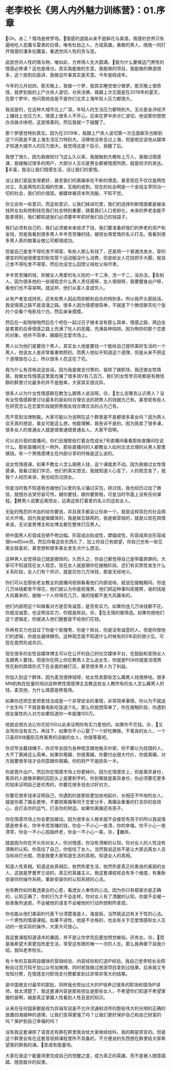 # 老李校长《男人内外魅力训练营》：01.序章

🎼Oh。あこ？情场是修罗场。🎼情感的道路从来不是鲜花与美酒，情感的世界只有遍地吃人恶魔与雷类的白骨。唯有杜劫之人，方成英雄。勇敢的男人，随我一同打开情感的潘多拉魔盒，看透世间人性的贪与恶。

品尝世间人性的情与物，唯如此，方修得人生大圆满。🎼我为什么要做这门男性的情感必修课？这也是缘分。其实我能做的生意，我能做的项目，我能做的赛道很多，这个放到后面讲，我做这件事其实是天意。今年是假成年。

今年的元月初四，那天晚上，我做一个梦，我其实睡觉很少做梦。那天晚上很奇怪，我梦到我的上尸仓央人波切，仓央活佛，我跟上次见面是在2019年的夏天，在那个梦中，他问我他说是不是你们北京上海年轻人压力都很大。

我说是的，在这种大城市北上广深，年轻人的生活压力都特别大。无论是金济经济上赚钱上也压力大，情感上很多人不开心。后来在梦中央仓仁波切，他说那你想想办法做点啥吧，这是情善的。然后我就一下就醒了。

那个梦感觉特别真实。因为在2019年，我跟上尸央人波切第一次见面聊天也聊到这个问我是不是上海生活压力特别大。活佛他没有去过上海，但是呢应该他从媒体才知道大城市人的压力很大，我觉得这是个启示，我醒了后。

我想了很久，因为我做知付飞这么久以来，我接触到大概有上万人，我做过情感课，我接触过很多的用户，大部分人无论是男女都被情感所困，就是经济的发达。🎼丰富，我没让我们情感生活，没让我们的爱情。

没让我们家庭变得更好，甚至我们的离婚率在不断的增高，甚至现在不仅仅是两性对立，先是两性的互相的伤害，互相的收割。现在的社会啊是一个金钱主宰同治一切的社会，我们的价值观，被媒体被资本所洗脑，不知不觉。

你又会有一些意识。而这些意识，让我们掉进坑里，我们的选择判断情感都是被金钱所左右和控制钱在我们社会特别重要，随着我们人口老龄化，未来的养老金能不能拿得到，我们都知道我们必须要牢牢抓好我们自己的钱袋子。

我们必须有自己的，我们必须被未来经济下钱，我们要准备好我们的养老的资产和金钱，但是我看到很多男人辛辛苦苦赚的钱，被捞女用爱情的名义打击。我看到很多男人真的做事业做公司都很成功。

但是自己是舍不得吃舍不得穿。有些人那么有钱了，还是用一个普通洗发水，穿的便宜的阿迪很便宜的耐克穿个运动服没什么消费，但是给女人花钱把手大脚，就自己舍不得吃舍不得穿，然后也没怎么回馈父母给父母尽孝。

辛辛苦苦赚的钱，却被女人用爱的名义抢的一干二净，洗一干二，没办法。🎼告别人，因为很多他的一些错观念什么男人责任感呀，女人很弱呀，我要健身出户呀，看他们也不容易啊。就这样，他们从富人变成穷人。

从有产者变成持贫。还有些男人因此而抑郁和自杀的特别多。所以我开头那段话，我说情感之路不是浪漫之路。很多人因为情感很简单，不就是下个微信聊天吃个饭约个会看个电影找个白，然后亲亲摸摸。

然后在一起啪啪啪然后在个吧在一起过日子根本没有那么简单，情感之路，两边全是累累的白骨情感之路上充满了吃人的恶魔，充满各种陷阱。因为啊你的那个恋爱的对象，他并不简单，婚姻在恋爱市场上。

男人以为他们是要找个男人，其实女人他是要找一个能给自己提供美好生活的一个男人，他说女人是非常看重物质的。而男人他似乎知道这个道理，但是从来不把这个道理放在心上，所以很多人在这在了坑。

我为什么有资格说这些话，因为我是做支付费的，我除了做职场，我还做女性情感，我做女性情感这里面也赚了很多钱V有几百万。我们的女性学员呢都是有微信群的群里讨论最多的并不是脱单。大家其实很诧异。

很多人以为什女性情感群在教怎么跟男人说话呀。😡，🎼怎么去哪去认识男人？没有女性情感群里讨论最多的是如何合理合法的把男人的钱据为己有。甚至呢有些人在研究怎么在恋爱阶段就把男朋友钱合理合法的占为己有。

而不受到法律制裁。大家可能以为说啊在这个群里是不是都很多美女吗？因为男人会天真的想说，美女可能这么想，他能理解，我告诉不是的，因为我卖了很多课，很多女人的普通女人就是很普通很普通女人，大家不信啊。

可以去抖音的直播间，你们去搜那些打着女性成长7号直播间看看那些直播间在说什么。那些直播间无一例外，那些直播间的人都教女人如何合法合理的从男人那里搞钱。有一个男情感博主在内部分享的时候是这么说的。

说女性情感课，如果不教女人怎么搞男人钱，这个课就卖不动。因为我做过女性情感课，我看过我们学员，他们的真实想法，我就知道人心变了，人的观念变了，就我个人经历来讲，我也经历过捞女。

但是当时我不知道我也被他们以爱的名义骗过买包，转过钱，我也经历过加了微信，就想办法哭穷装可怜，跟你要钱，跟你要房租，可是当时市面上没有任何课程。🎼教男人说要远离捞女，远离这些打着爱的名义的这些女人。

无耻的残忍的冷血的给你要钱，并且我手都会让你来一个。就是这样现在的社会舆论大环境。因为我是做媒体的，我是做互联网的，我是做营销的，就是以现在舆情来说，无论是男博主和女博主都在整体打压男人。

把中国男人形容成丑陋不修边幅，形容成出轨成性，嫖娼成性，形容成屌丝形容成很low的low货。然后你看这些东西久了，加上你自己有欲望，你自己也有一些见美女就喜欢，甚至想和很多美女发生点什么想法。

这种男人会觉得自己就是猥琐的。久而久之，你自己都觉得自己是带着原罪的。大家可不知道现在女人观念，现在女人就是跟你在接触阶段，还们有实质性发生什么关系阶段，女人们有个共识，就是花你几万块钱，那是天经地义。

你们可以去那些老女教主的直播间视频看看他们内部说啥，就说在接触期间，你连几万块钱都舍不得花，他们就认为你是抠搜男，他们把这种事叫抠搜男，谁的钱是大风寡来的，接触一个人你得花几万，谁的钱都不是大风寡来的。

他们内部把这个叫做看对方是否有诚意，是否有实力。如果你连几万块钱都不花，你就没诚意，也证明没实力，你就是屌丝。😡，🎼在无情的做筛选。如果你按他们这个逻辑走，你就进入他们圈套是不给他们花钱。

你再有实力也自证了你是个抠搜男，你是个屌丝，你是没有诚意的人，但是你按他们的逻辑，你就会遍体鳞伤。这种观念我不知道什么时候有的5年前的很少见，可现在竟然形成共识。

现在很多的女性自媒体博主可以在公开的自己的社交媒体平台，在鼓励和宣扬女人去跟男人要钱。但是你在网上你在教男人怎么追女生，你就是POA你就是流氓男性在新的舆情形式下在全面的被打压，甚至很多男人为了利益。

你加入到这个群体，因为麦克很挣钱呀，给女性卖那些怎么薅男人钱很挣钱。很多MN机构在批量的培训这种男性情感博主去教这些女人教所有的女人怎么薅男人的钱，麦克他，为什么情感是修我场。

如果你还把恋爱把爱钱当成是一个非常安全的事情，非常简单事情，你以为不就追个女生吗？不就是看电影吃饭送个礼，那么你就想简单了，你在接触阶段，你遇到捞女属性的人对方如果知道你一年能赚100万。

他就会想办法让你花给100以此来证明你有实力爱他的。如果你不花钱。😡，🎼又会骂你没有实力。再往下，如果你不小心娶了一个好吃懒做，不善良的女人，一个只喜欢6块腹肌花样美男的没脑的女人，你就等着吧。

你迟早会戴绿帽子，你迟早会因为各种观念跟他每天吵架，你不要以为找错的人，大不了离掉这么简单。如果你离婚，你提离婚，你要付出很大代价，你提离婚，对方就要很多钱才会同意跟你离婚。你的财产不是损失一半。

你是晋升出户。然后你在情感市场上你更掉价。因为在情感世上，你是离异身份，离异的人就像宋朝的囚犯头上是要刺字的，你到哪就是离异身份，你必须要花更多的钱来证明自己是优秀的，你要花很多钱去讨好对方。

你要花很多钱来证明自己，你遇到的是那些更加坐地起价，长相还不咋地的女人，就是你离了婚会更惨，不要把离婚等同于恋爱分手，离婚会重重的打击你的自信心，会打击你的运气，打击你的财运。如果你离婚还有孩子。

你在情感市场上你会更加被动。因为很多女人根本就不会接受有孩子的所以我说情感是修多长，你辛辛苦苦赚的钱，你会一不小心一夜清，你的幸福，你不小心一夜清零，你会一不小心孤独终老，你会一不小心一辈。😡，🎼嫌弃。

就是因为你在开头你对女人，你对情感，你没有清晰的认知，你对女人的人性没有清晰的认知，你高估了自己，你低估了女人。当然我说这些不是让大家远离女人去当和尚打光棍，而是我要大家知道生活的真相，知道女人的真相。

知道人性真相。知道这些真相后，依然热爱生活，依然热爱真正的善良的美丽的女人，这就是罗曼罗兰说的，真正的英雄主义。我这套课程呢会有多个维度，有重新安装你的操作系统，重新安装你的认知系统的心法。

也有教你如何看透美女的心思，看透女人奉性的心法。因为你只有框架亦是正确的，认知正确了，你的行为才不会走样。你对女人有了清醒的认知，你就不会被一些表象所迷惑，不会被他的语言不会被他的行动所控制所拿捏。

你也能从他们美丽的代表下分清楚谁是人，谁是妖。当然我这边有关于性的心法。一个男性的情感课程。如果不讲性，他是不合格的，也会有关于恋爱情感和女人互动的一些实际的操作，大家大可放心。

我这套课程知道语术的兼固，并不是让你学完后更加愤世嫉俗。厌务女。😡，🎼而是我希望大家更加热爱生活，享受这有限的唯一一次的人生。那么我再做下自我介绍。我叫老李校长。

有十年的互联网自媒体的营销经验、内容经验和打造IP经验。我自己老李校长全网粉丝过百万知乎加公众号加微博。同时呢我做过旅游项目拿到过结果。后来我又专攻知付费，在情感支付职场支付费都拿到过非常非常大的结果。

是中国做支付最早的那批，同样我也带出过大的IP培养过很多的职场和情场IP讲师。我太清楚了，我这套课内容是那些捞女是那些女人，不希望你们知道不希望掌握的是啊，越是真正掌握人性看到人性丑恶的知识。

从来在任何国家都是视为异端写说是不允许流通和流传的那些伟大的光明的正确的放置四海接种的道理，让我们变得更强了吗？让我们更好保护自己和自己财富的吗？保护到自己幸福的吗？

没有我这套课除了语音还有群在群里我会给大家继续给料。我的群是禁言的。但是这个群里会有在这套音视频课程里所不具备的，不方便说的东西想在群里给大家希望我的群我的课。🎼变成有能量场。

大家在我这个能量场里完成自己的觉醒之度，成为真正的英雄，而不是被人随意践踏、随意敲诈的奴隶。